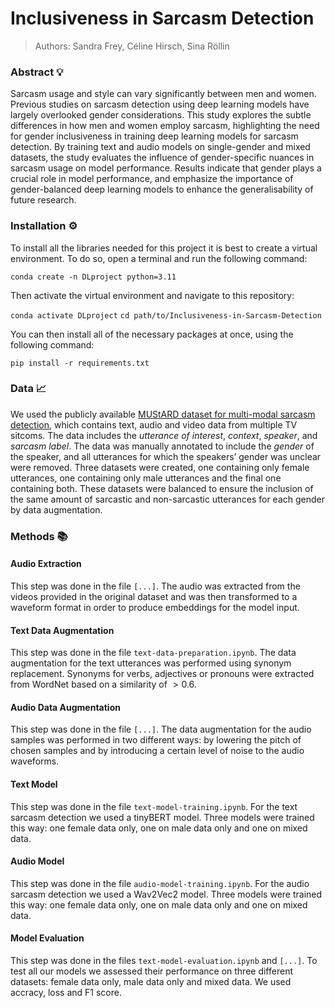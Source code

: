 # Inclusiveness in Sarcasm Detection
> Authors: Sandra Frey, Céline Hirsch, Sina Röllin

### Abstract 💡

Sarcasm usage and style can vary significantly between men and women. Previous studies on sarcasm detection using deep learning models have largely overlooked gender considerations. This study explores the subtle differences in how men and women employ sarcasm, highlighting the need for gender inclusiveness in training deep learning models for sarcasm detection. By training text and audio models on single-gender and mixed datasets, the study evaluates the influence of gender-specific nuances in sarcasm usage on model performance. Results indicate that gender plays a crucial role in model performance, and emphasize the importance of gender-balanced deep learning models to enhance the generalisability of future research.

### Installation ⚙️

To install all the libraries needed for this project it is best to create a virtual environment. To do so, open a terminal and run the following command:

`conda create -n DLproject python=3.11`

Then activate the virtual environment and navigate to this repository:

`conda activate DLproject`
`cd path/to/Inclusiveness-in-Sarcasm-Detection`

You can then install all of the necessary packages at once, using the following command:

`pip install -r requirements.txt`


### Data 📈

We used the publicly available [MUStARD dataset for multi-modal sarcasm detection](https://github.com/soujanyaporia/MUStARD), which contains text, audio and video data from multiple TV sitcoms. The data includes the *utterance of interest*, *context*, *speaker*, and *sarcasm label*. The data was manually annotated to include the *gender* of the speaker, and all utterances for which the speakers’ gender was unclear were removed. Three datasets were created, one containing only female utterances, one containing only male utterances and the final one containing both. These datasets were balanced to ensure the inclusion of the same amount of sarcastic and non-sarcastic utterances for each gender by data augmentation. 

### Methods 📚

#### Audio Extraction
This step was done in the file `[...]`. The audio was extracted from the videos provided in the original dataset and  was then transformed to a waveform format in order to produce embeddings for the model input.

#### Text Data Augmentation
This step was done in the file `text-data-preparation.ipynb`. The data augmentation for the text utterances was performed using synonym replacement. Synonyms for verbs, adjectives or pronouns were extracted from WordNet based on a similarity of $> 0.6$. 

#### Audio Data Augmentation
This step was done in the file `[...]`. The data augmentation for the audio samples was performed in two different ways: by lowering the pitch of chosen samples and by introducing a certain level of noise to the audio waveforms.

#### Text Model
This step was done in the file `text-model-training.ipynb`. For the text sarcasm detection we used a tinyBERT model. Three models were trained this way: one female data only, one on male data only and one on mixed data. 

#### Audio Model
This step was done in the file `audio-model-training.ipynb`. For the audio sarcasm detection we used a Wav2Vec2 model. Three models were trained this way: one female data only, one on male data only and one on mixed data. 

#### Model Evaluation
This step was done in the files `text-model-evaluation.ipynb` and `[...]`. To test all our models we assessed their performance on three different datasets: female data only, male data only and mixed data. We used accracy, loss and F1 score. 
